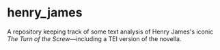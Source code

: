 # henry_james

A repository keeping track of some text analysis of Henry James's iconic _The Turn of the Screw_—including a TEI version of the novella.
